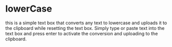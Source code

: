 # lowerCase
 this is a simple text box that converts any text to lowercase and uploads it to the clipboard while resetting the text box. Simply type or paste text into the text box and press enter to activate the conversion and uploading to the clipboard. 
